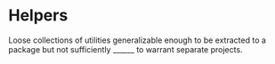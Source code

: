 # Helpers
Loose collections of utilities generalizable enough to be extracted to a
package but not sufficiently ______ to warrant separate projects.
